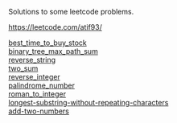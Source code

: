 Solutions to some leetcode problems.

https://leetcode.com/atif93/

[best_time_to_buy_stock](https://leetcode.com/problems/best-time-to-buy-and-sell-stock) <br>
[binary_tree_max_path_sum](https://leetcode.com/problems/binary-tree-maximum-path-sum) <br>
[reverse_string](https://leetcode.com/problems/reverse-string) <br>
[two_sum](https://leetcode.com/problems/two-sum) <br>
[reverse_integer](https://leetcode.com/problems/reverse-integer) <br>
[palindrome_number](https://leetcode.com/problems/palindrome-number) <br>
[roman_to_integer](https://leetcode.com/problems/roman-to-integer) <br>
[longest-substring-without-repeating-characters](https://leetcode.com/problems/longest-substring-without-repeating-characters) <br>
[add-two-numbers](https://leetcode.com/problems/add-two-numbers) <br>
